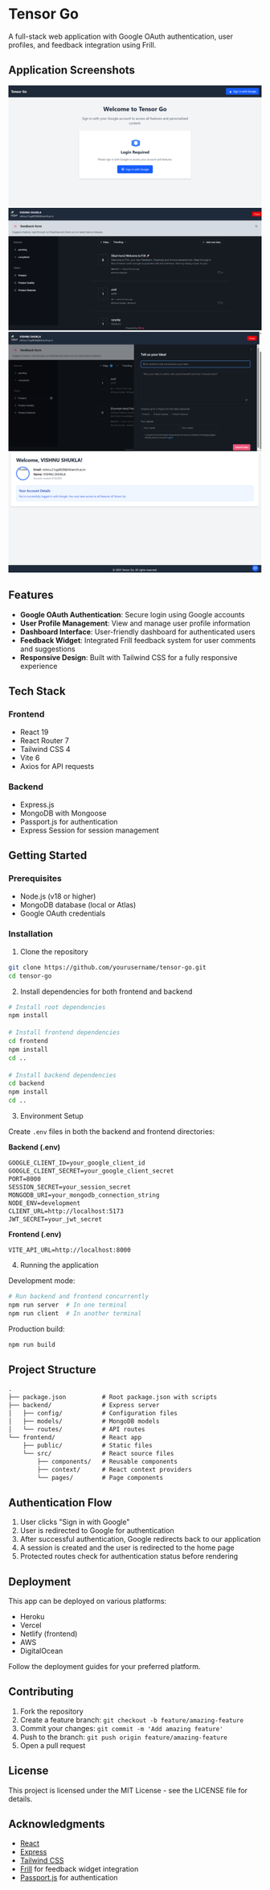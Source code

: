 # Tensor Go

A full-stack web application with Google OAuth authentication, user profiles, and feedback integration using Frill.

## Application Screenshots

![Main application interface](image.png)
![User dashboard](image-1.png)
![Profile page](image-2.png)
![Feedback integration](image-3.png)

## Features

- **Google OAuth Authentication**: Secure login using Google accounts
- **User Profile Management**: View and manage user profile information
- **Dashboard Interface**: User-friendly dashboard for authenticated users
- **Feedback Widget**: Integrated Frill feedback system for user comments and suggestions
- **Responsive Design**: Built with Tailwind CSS for a fully responsive experience

## Tech Stack

### Frontend
- React 19
- React Router 7
- Tailwind CSS 4
- Vite 6
- Axios for API requests

### Backend
- Express.js
- MongoDB with Mongoose
- Passport.js for authentication
- Express Session for session management

## Getting Started

### Prerequisites
- Node.js (v18 or higher)
- MongoDB database (local or Atlas)
- Google OAuth credentials

### Installation

1. Clone the repository
```bash
git clone https://github.com/yourusername/tensor-go.git
cd tensor-go
```

2. Install dependencies for both frontend and backend
```bash
# Install root dependencies
npm install

# Install frontend dependencies
cd frontend
npm install
cd ..

# Install backend dependencies
cd backend
npm install
cd ..
```

3. Environment Setup

Create `.env` files in both the backend and frontend directories:

**Backend (.env)**
```
GOOGLE_CLIENT_ID=your_google_client_id
GOOGLE_CLIENT_SECRET=your_google_client_secret
PORT=8000
SESSION_SECRET=your_session_secret
MONGODB_URI=your_mongodb_connection_string
NODE_ENV=development
CLIENT_URL=http://localhost:5173
JWT_SECRET=your_jwt_secret
```

**Frontend (.env)**
```
VITE_API_URL=http://localhost:8000
```

4. Running the application

Development mode:
```bash
# Run backend and frontend concurrently
npm run server  # In one terminal
npm run client  # In another terminal
```

Production build:
```bash
npm run build
```

## Project Structure

```
.
├── package.json          # Root package.json with scripts
├── backend/              # Express server
│   ├── config/           # Configuration files
│   ├── models/           # MongoDB models
│   └── routes/           # API routes
└── frontend/             # React app
    ├── public/           # Static files
    └── src/              # React source files
        ├── components/   # Reusable components
        ├── context/      # React context providers
        └── pages/        # Page components
```

## Authentication Flow

1. User clicks "Sign in with Google"
2. User is redirected to Google for authentication
3. After successful authentication, Google redirects back to our application
4. A session is created and the user is redirected to the home page
5. Protected routes check for authentication status before rendering

## Deployment

This app can be deployed on various platforms:

- Heroku
- Vercel
- Netlify (frontend)
- AWS
- DigitalOcean

Follow the deployment guides for your preferred platform.

## Contributing

1. Fork the repository
2. Create a feature branch: `git checkout -b feature/amazing-feature`
3. Commit your changes: `git commit -m 'Add amazing feature'`
4. Push to the branch: `git push origin feature/amazing-feature`
5. Open a pull request

## License

This project is licensed under the MIT License - see the LICENSE file for details.

## Acknowledgments

- [React](https://reactjs.org/)
- [Express](https://expressjs.com/)
- [Tailwind CSS](https://tailwindcss.com/)
- [Frill](https://frill.co/) for feedback widget integration
- [Passport.js](http://www.passportjs.org/) for authentication
